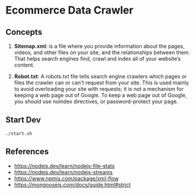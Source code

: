 # Ecommerce Data Crawler


## Concepts
1. __Sitemap.xml__: is a file where you provide information about the pages, videos, and other files on your site, and the relationships between them. That helps search engines find, crawl and index all of your website’s content.

2. __Robot.txt__: A robots.txt file tells search engine crawlers which pages or files the crawler can or can't request from your site. This is used mainly to avoid overloading your site with requests; it is not a mechanism for keeping a web page out of Google. To keep a web page out of Google, you should use noindex directives, or password-protect your page.



## Start Dev
```
./start.sh
```


## References
- https://nodejs.dev/learn/nodejs-file-stats
- https://nodejs.dev/learn/nodejs-streams
- https://www.npmjs.com/package/xml-flow
- https://mongoosejs.com/docs/guide.html#strict
